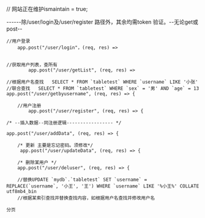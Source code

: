 // 网站正在维护ismaintain = true;

------除/user/login及/user/register 路径外，其余均需token 验证。--无论get或post--

	//用户登录
		app.post("/user/login"，(req, res) =>
		
	
	//获取用户列表，查所有
			app.post("/user/getList", (req, res) =>
			
	//根据用户名查找	SELECT * FROM `tabletest` WHERE `username` LIKE '小张'
	//联合查找   SELECT * FROM `tabletest` WHERE `sex` = '男' AND `age` = 13
	app.post("/user/getbyusername", (req, res) => {
		
		//用户注册
			app.post("/user/register", (req, res) => {
				
	/* --插入数据--同注册逻辑----------------- */
	
	app.post("/user/addData", (req, res) => {
		
		/* 更新 主要是忘记密码。须修改*/
		 app.post("/user/updateData", (req, res) => {
			 
		/* 删除某用户 */
		app.post("/user/deluser", (req, res) => {	 
			
		//替换UPDATE `mydb`.`tabletest` SET `username` = REPLACE(`username`, '小王', '王') WHERE `username` LIKE '%小王%' COLLATE utf8mb4_bin
		//根据某索引查找并替换查找内容，如根据用户名查找并修改用户名	
		
	分页